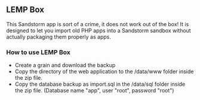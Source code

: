 ## LEMP Box

This Sandstorm app is sort of a crime, it does not work out of the box! It is designed to let you import old PHP apps into a Sandstorm sandbox without actually packaging them properly as apps.

### How to use LEMP Box

* Create a grain and download the backup
* Copy the directory of the web application to the /data/www folder inside the zip file.
* Copy the database backup as import.sql in the /data/sql folder inside the zip file. (Database name "app", user "root", password "root")